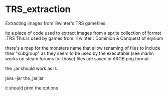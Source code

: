 # TRS_extraction
Extracting images from illwinter's TRS gamefiles

its a piece of code used to extract images from a sprite collection of format .TRS
This is used by games from ill winter : Dominion & Conquest of elysium

there's a map for the monsters name that allow renaming of files to include their "subgroup" as they seem to be used by the executable (see marlin works on steam forums for those)
files are saved in ARGB png format.

the .jar should work as is

java -jar the_jar.jar

it should print the options
